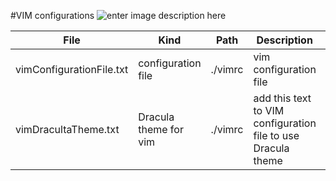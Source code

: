 #VIM configurations
![enter image description here](https://upload.wikimedia.org/wikipedia/commons/thumb/9/9f/Vimlogo.svg/1022px-Vimlogo.svg.png)

| File | Kind | Path | Description | Author | Year |
| --- | --- | --- | --- | --- | --- |
| vimConfigurationFile.txt |configuration file | ./vimrc | vim configuration file | AM | 2017
| vimDracultaTheme.txt | Dracula theme for vim | ./vimrc | add this text to VIM configuration file to use Dracula theme | AM | 2017 |
